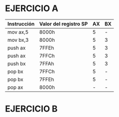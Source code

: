 # EJERCICIO A

| Instrucción | Valor del registro SP | AX | BX |
|-------------|------------------------|----|----|
| mov ax,5    | 8000h                  | 5  | -  |
| mov bx,3    | 8000h                  | 5  | 3  |
| push ax     | 7FFEh                  | 5  | 3  |
| push ax     | 7FFCh                  | 5  | 3  |
| push bx     | 7FFAh                  | 5  | 3  |
| pop bx      | 7FFCh                  | 5  | -  |
| pop bx      | 7FFEh                  | 5  | -  |
| pop ax      | 8000h                  | -  | -  |


# EJERCICIO B
